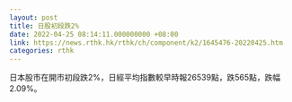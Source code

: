 ```yaml
---
layout: post
title: 日股初段跌2%
date: 2022-04-25 08:14:11.000000000 +08:00
link: https://news.rthk.hk/rthk/ch/component/k2/1645476-20220425.htm
categories: rthk
---
```


日本股市在開市初段跌2%，日經平均指數較早時報26539點，跌565點，跌幅2.09%。
